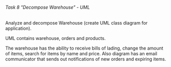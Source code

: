 ###### Task 8 "Decompose Warehouse" - UML
Analyze and decompose Warehouse (create UML class diagram for application).

UML contains warehouse, orders and products.

The warehouse has the ability to receive bills of lading, change the amount of items, search for items by name and price. 
Also diagram has an email communicator that sends out notifications of new orders and expiring items.